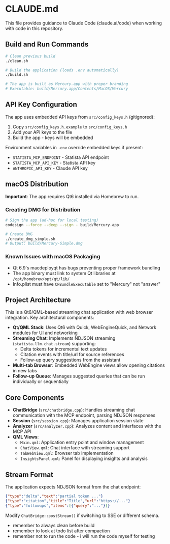 # CLAUDE.md

This file provides guidance to Claude Code (claude.ai/code) when working with code in this repository.

## Build and Run Commands

```bash
# Clean previous build
./clean.sh

# Build the application (loads .env automatically)
./build.sh

# The app is built as Mercury.app with proper branding
# Executable: build/Mercury.app/Contents/MacOS/Mercury
```

## API Key Configuration

The app uses embedded API keys from `src/config_keys.h` (gitignored):
1. Copy `src/config_keys.h.example` to `src/config_keys.h`
2. Add your API keys to the file
3. Build the app - keys will be embedded

Environment variables in `.env` override embedded keys if present:
- `STATISTA_MCP_ENDPOINT` - Statista API endpoint
- `STATISTA_MCP_API_KEY` - Statista API key  
- `ANTHROPIC_API_KEY` - Claude API key

## macOS Distribution

**Important**: The app requires Qt6 installed via Homebrew to run.

### Creating DMG for Distribution
```bash
# Sign the app (ad-hoc for local testing)
codesign --force --deep --sign - build/Mercury.app

# Create DMG
./create_dmg_simple.sh
# Output: build/Mercury-Simple.dmg
```

### Known Issues with macOS Packaging
- Qt 6.9's macdeployqt has bugs preventing proper framework bundling
- The app binary must link to system Qt libraries at `/opt/homebrew/opt/qt/lib/`
- Info.plist must have `CFBundleExecutable` set to "Mercury" not "answer"

## Project Architecture

This is a Qt6/QML-based streaming chat application with web browser integration. Key architectural components:

- **Qt/QML Stack**: Uses Qt6 with Quick, WebEngineQuick, and Network modules for UI and networking
- **Streaming Chat**: Implements NDJSON streaming (`statista.llm.chat.stream`) supporting:
  - Delta tokens for incremental text updates
  - Citation events with title/url for source references
  - Follow-up query suggestions from the assistant
- **Multi-tab Browser**: Embedded WebEngine views allow opening citations in new tabs
- **Follow-up Queue**: Manages suggested queries that can be run individually or sequentially

## Core Components

- **ChatBridge** (`src/chatbridge.cpp`): Handles streaming chat communication with the MCP endpoint, parsing NDJSON responses
- **Session** (`src/session.cpp`): Manages application session state
- **Analyzer** (`src/analyzer.cpp`): Analyzes content and interfaces with the MCP API
- **QML Views**: 
  - `Main.qml`: Application entry point and window management
  - `ChatView.qml`: Chat interface with streaming support
  - `TabWebView.qml`: Browser tab implementation
  - `InsightsPanel.qml`: Panel for displaying insights and analysis

## Stream Format

The application expects NDJSON format from the chat endpoint:
```json
{"type":"delta","text":"partial token ..."}
{"type":"citation","title":"Title","url":"https://..."}
{"type":"followups","items":[{"query":"..."}]}
```

Modify `ChatBridge::postStream()` if switching to SSE or different schema.
- remember to always clean before build
- remember to look at todo list after compaction
- remember not to run the code - i will run the code myself for testing